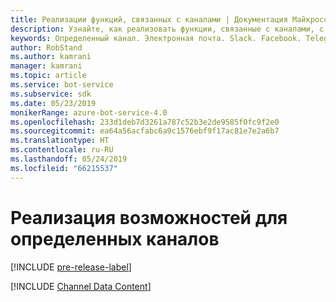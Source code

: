 ```yaml
---
title: Реализации функций, связанных с каналами | Документация Майкрософт
description: Узнайте, как реализовать функции, связанные с каналами, с использованием пакета SDK Bot Framework для .NET.
keywords: Определенный канал. Электронная почта. Slack. Facebook. Telegram. Kik. Пользовательский канал.
author: RobStand
ms.author: kamrani
manager: kamrani
ms.topic: article
ms.service: bot-service
ms.subservice: sdk
ms.date: 05/23/2019
monikerRange: azure-bot-service-4.0
ms.openlocfilehash: 233d1deb7d3261a787c52b3e2de9585f0fc9f2e0
ms.sourcegitcommit: ea64a56acfabc6a9c1576ebf9f17ac81e7e2a6b7
ms.translationtype: HT
ms.contentlocale: ru-RU
ms.lasthandoff: 05/24/2019
ms.locfileid: "66215537"
---
```

# <a name="implement-channel-specific-functionality"></a>Реализация возможностей для определенных каналов

[!INCLUDE [pre-release-label](../includes/pre-release-label.md)]

[!INCLUDE [Channel Data Content](../includes/snippet-channeldata.md)]
